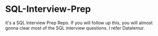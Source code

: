 # SQL-Interview-Prep
it's a SQL Interview Prep Repo. If you will follow up this, you will almost gonna clear most of the SQL interview questions. I refer Datalemur.
